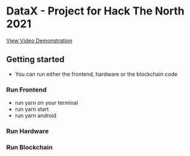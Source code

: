# DataX - Project for Hack The North 2021

[View Video Demonstration](https://www.youtube.com/watch?v=6frm8sA51oc)

## Getting started
- You can run either the frontend, hardware or the blockchain code

### Run Frontend
- run yarn on your terminal
- run yarn start
- run yarn android

### Run Hardware

### Run Blockchain
